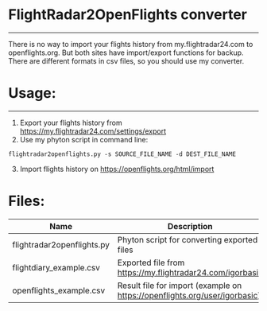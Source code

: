 # FlightRadar2OpenFlights converter
-----------------
There is no way to import your flights history from my.flightradar24.com to openflights.org. But both sites have import/export functions for backup. 
There are different formats in csv files, so you should use my converter. 

# Usage:
-----------------
1. Export your flights history from <https://my.flightradar24.com/settings/export>
2. Use my phyton script in command line: 
```
flightradar2openflights.py -s SOURCE_FILE_NAME -d DEST_FILE_NAME
```
3. Import flights history on <https://openflights.org/html/import>

# Files:
Name  | Description
----------------|----------------------
flightradar2openflights.py       | Phyton script for converting exported files
flightdiary_example.csv          | Exported file from <https://my.flightradar24.com/igorbasic>
openflights_example.csv          | Result file for import (example on <https://openflights.org/user/igorbasic>)
